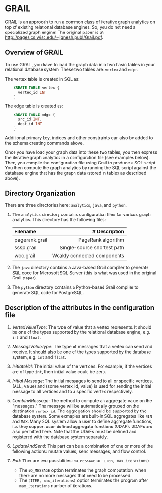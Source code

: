 GRAIL 
============================
GRAIL is an approcah to run a common class of iterative graph analytics on top
of existing relational database engines. So, you do not need a specialized graph
engine! The original paper is at: 
http://pages.cs.wisc.edu/~jignesh/publ/Grail.pdf.

Overview of GRAIL
-----------------
To use GRAIL, you have to load the graph data into two basic tables in your
relational database system. These two tables are: `vertex` and `edge`.

The vertex table is created in SQL as:

```sql
    CREATE TABLE vertex {
      vertex_id INT
    }
```

The edge table is created as:
```sql
    CREATE TABLE edge {
      src_id INT,
      dest_id INT
    }
```

Additional primary key, indices and other constraints can also be added 
to the schema creating commands above.

Once you have load your graph data into these two tables, you then express
the iterative graph analytics in a configuration file (see examples below). 
Then, you compile the configuration file using Grail to produce a SQL script.
You then compute the graph analytics by running the SQL script against the
database engine that has the graph data (stored in tables as described above). 

Directory Organization
----------------------
There are three directories here: `analytics`, `java`, and `python`.

1. The `analytics` directory contains configuration files for various graph
   analytics. This directory has the following files:

   | **Filename**        | **# Description**                                  |
   | :------------------ |---------------------------------------------------:|
   | pagerank.grail      | PageRank algorithm                                 |
   | sssp.grail          | Single-source shortest path                        |
   | wcc.grail           | Weakly connected components                        | 

2. The `java` directory contains a Java-based Grail compiler to generate SQL
   code for Microsoft SQL Server (this is what was used in the original Grail 
   paper).

3. The `python` directory contains a Python-based Grail compiler to generate SQL
   code for PostgreSQL. 


Description of the attributes in the configuration file 
-------------------------------------------------------
1. *VertexValueType*: The type of value that a vertex represents. It should be
   one of the types supported by the relational database engine, e.g. 
   `int` and `float`.

2. *MessageValueType*: The type of messages that a vertex can send and receive.
   It should also be one of the types supported by the database system, e.g.
   `int` and `float`.

3. *InitiateVal*: The initial value of the vertices. For example, if the vertices
   are of type `int`, then initial value could be zero.

4. *Initial Message*: The initial messages to send to all or specific vertices.
   (ALL, value) and (some_vertex_id, value) is used for sending the initial
   message to all vertices and to a specific vertex respectively.

5. *CombineMessage*: The method to compute an aggregate value on the "messages."
   The message will be automatically grouped on the destination `vertex id`.
   The aggregation should be supported by the database system. Some exmaples are
   built-in SQL aggregates like `MIN` and `MAX`. Many SQL system allow a user to
   define aggregate functions, i.e. they support user-defined aggregate
   functions (UDAF). UDAFs are also permitted here. Note that the UDAFs must be
   defined and registered with the database system separately.

6. *UpdateAndSend*: This part can be a combination of one or more of the
  following actions: mutate values, send messages, and flow control.

7. *End*: Ther are two possiblities: `NO_MESSAGE` or `(ITER, max_iterations)` 
   - The `NO_MESSAGE` option terminates the graph computation, when there are no
     more messages that need to be processed. 
   - The `(ITER, max_iterations)` option terminates the program after 
     `max_iterations` number of iterations.